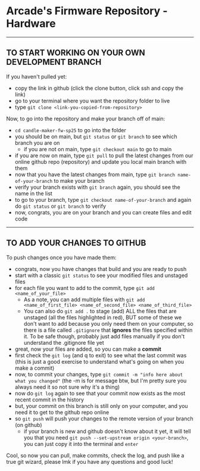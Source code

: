 # Arcade's Firmware Repository - Hardware

-----------------------------------------------
TO START WORKING ON YOUR OWN DEVELOPMENT BRANCH
-----------------------------------------------
If you haven't pulled yet:
- copy the link in github (click the clone button, click ssh and copy the link)
- go to your terminal where you want the repository folder to live
- type `git clone <link-you-copied-from-repository>`


Now, to go into the repository and make your branch off of main:
- `cd candle-maker-fw-sp25` to go into the folder
- you should be on main, but `git status` or `git branch` to see which branch you are on
  - if you are not on main, type `git checkout main` to go to main
- if you are now on main, type `git pull` to pull the latest changes from our online github repo (repository) and update you local main branch with them
- now that you have the latest changes from main, type `git branch name-of-your-branch` to make your branch
- verify your branch exists with `git branch` again, you should see the name in the list
- to go to your branch, type `git checkout name-of-your-branch` and again do `git status` or `git branch` to verify
- now, congrats, you are on your branch and you can create files and edit code

-----------------------------------------------
TO ADD YOUR CHANGES TO GITHUB
-----------------------------------------------
To push changes once you have made them:
- congrats, now you have changes that build and you are ready to push
- start with a classic `git status` to see your modified files and unstaged files
- for each file you want to add to the commit, type `git add <name_of_your_file>`
  - As a note, you can add multiple files with `git add <name_of_first_file> <name_of_second_file> <name_of_third_file>`
  - You can also do `git add .` to stage (add) ALL the files that are unstaged (all the files highlighted in red), BUT some of these we don't want to add because you only need them on your computer, so there is a file called `.gitignore` that **ignores** the files specified within it. To be safe though, probably just add files manually if you don't understand the .gitignore file yet
- great, now your files are added, so you can make a **commit**
- first check the `git log` (and q to exit) to see what the last commit was (this is just a good exercise to understand what's going on when you make a commit)
- now, to commit your changes, type `git commit -m "info here about what you changed"` (the -m is for message btw, but I'm pretty sure you always need it so not sure why it's a thing)
- now do `git log` again to see that your commit now exists as the most recent commit in the history
- but, your commit on this branch is still only on your computer, and you need it to get to the github repo online
- so `git push` will push your changes to the remote version of your branch (on github)
  - if your branch is new and github doesn't know about it yet, it will tell you that you need `git push --set-upstream origin <your-branch>`, you can just copy it into the terminal and `enter`


Cool, so now you can pull, make commits, check the log, and push like a true git wizard, please lmk if you have any questions and good luck!
